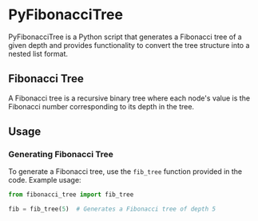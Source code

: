 # PyFibonacciTree
PyFibonacciTree is a Python script that generates a Fibonacci tree of a given depth and provides functionality to convert the tree structure into a nested list format.

## Fibonacci Tree

A Fibonacci tree is a recursive binary tree where each node's value is the Fibonacci number corresponding to its depth in the tree.

## Usage

### Generating Fibonacci Tree

To generate a Fibonacci tree, use the `fib_tree` function provided in the code. Example usage:

```python
from fibonacci_tree import fib_tree

fib = fib_tree(5)  # Generates a Fibonacci tree of depth 5
